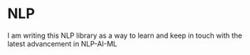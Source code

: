 # NLP

I am writing this NLP library as a way to learn and keep in touch with the latest advancement in NLP-AI-ML

